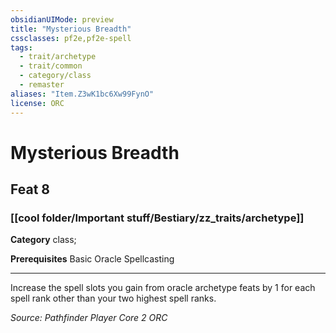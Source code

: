 ```yaml
---
obsidianUIMode: preview
title: "Mysterious Breadth"
cssclasses: pf2e,pf2e-spell
tags:
  - trait/archetype
  - trait/common
  - category/class
  - remaster
aliases: "Item.Z3wK1bc6Xw99FynO"
license: ORC
---
```

# Mysterious Breadth
## Feat 8
### [[cool folder/Important stuff/Bestiary/zz_traits/archetype]]

**Category** class; 



**Prerequisites** Basic Oracle Spellcasting
* * *
Increase the spell slots you gain from oracle archetype feats by 1 for each spell rank other than your two highest spell ranks.

*Source: Pathfinder Player Core 2*
*ORC*